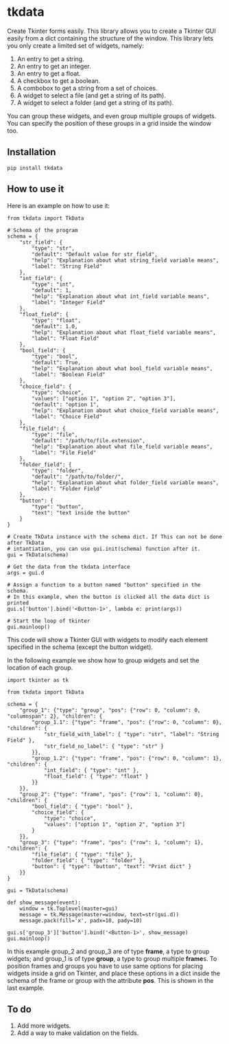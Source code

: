 # tkdata

Create Tkinter forms easily. This library allows you to create a Tkinter GUI easily from a dict containing the structure of the window. This library lets you only create a limited set of widgets, namely: 

1. An entry to get a string.
1. An entry to get an integer.
1. An entry to get a float.
1. A checkbox to get a boolean.
1. A combobox to get a string from a set of choices.
1. A widget to select a file (and get a string of its path).
1. A widget to select a folder (and get a string of its path).

You can group these widgets, and even group multiple groups of widgets. You can specify the position of these groups in a grid inside the window too.

## Installation

```pip install tkdata```

## How to use it

Here is an example on how to use it:

```
from tkdata import TkData

# Schema of the program
schema = {
    "str_field": {
        "type": "str",
        "default": "Default value for str_field",
        "help": "Explanation about what string_field variable means",
        "label": "String Field"
    },
    "int_field": {
        "type": "int",
        "default": 1,
        "help": "Explanation about what int_field variable means",
        "label": "Integer Field"
    },
    "float_field": {
        "type": "float",
        "default": 1.0,
        "help": "Explanation about what float_field variable means",
        "label": "Float Field"
    },
    "bool_field": {
        "type": "bool",
        "default": True,
        "help": "Explanation about what bool_field variable means",
        "label": "Boolean Field"
    },
    "choice_field": {
        "type": "choice",
        "values": ["option 1", "option 2", "option 3"],
        "default": "option 1",
        "help": "Explanation about what choice_field variable means",
        "label": "Choice Field"
    },
    "file_field": {
        "type": "file",
        "default": "/path/to/file.extension",
        "help": "Explanation about what file_field variable means",
        "label": "File Field"
    },
    "folder_field": {
        "type": "folder",
        "default": "/path/to/folder/",
        "help": "Explanation about what folder_field variable means",
        "label": "Folder Field"
    },
    "button": {
        "type": "button",
        "text": "text inside the button"
    }
}

# Create TkData instance with the schema dict. If This can not be done after TkData
# intantiation, you can use gui.init(schema) function after it.
gui = TkData(schema)

# Get the data from the tkdata interface
args = gui.d

# Assign a function to a button named "button" specified in the schema.
# In this example, when the button is clicked all the data dict is printed 
gui.s['button'].bind('<Button-1>', lambda e: print(args))

# Start the loop of tkinter
gui.mainloop()

```
This code will show a Tkinter GUI with widgets to modify each element specified in the schema (except the button widget).

In the following example we show how to group widgets and set the location of each group.
```
import tkinter as tk

from tkdata import TkData

schema = {
    "group_1": {"type": "group", "pos": {"row": 0, "column": 0, "columnspan": 2}, "children": {
        "group_1.1": {"type": "frame", "pos": {"row": 0, "column": 0}, "children": {
            "str_field_with_label": { "type": "str", "label": "String Field" },
            "str_field_no_label": { "type": "str" }
        }},
        "group_1.2": {"type": "frame", "pos": {"row": 0, "column": 1}, "children": {
            "int_field": { "type": "int" },
            "float_field": { "type": "float" }
        }}
    }},
    "group_2": {"type": "frame", "pos": {"row": 1, "column": 0}, "children": {
        "bool_field": { "type": "bool" },
        "choice_field": { 
            "type": "choice",
            "values": ["option 1", "option 2", "option 3"]
        }
    }},
    "group_3": {"type": "frame", "pos": {"row": 1, "column": 1}, "children": {
        "file_field": { "type": "file" },
        "folder_field": { "type": "folder" },
        "button": { "type": "button", "text": "Print dict" }
    }}
}

gui = TkData(schema)

def show_message(event):
    window = tk.Toplevel(master=gui)
    message = tk.Message(master=window, text=str(gui.d))
    message.pack(fill='x', padx=10, pady=10)

gui.s['group_3']['button'].bind('<Button-1>', show_message)
gui.mainloop()
```

In this example group_2 and group_3 are of type **frame**, a type to group widgets; and group_1 is of type **group**, a type to group multiple **frame**s. To position frames and groups you have to use same options for placing widgets inside a grid on Tkinter, and place these options in a dict inside the schema of the frame or group with the attribute **pos**. This is shown in the last example.

## To do
1. Add more widgets.
2. Add a way to make validation on the fields.